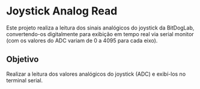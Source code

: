 # Joystick Analog Read
Este projeto realiza a leitura dos sinais analógicos do joystick da BitDogLab, convertendo-os digitalmente para exibição em tempo real via serial monitor (com os valores do ADC variam de 0 a 4095 para cada eixo).

## Objetivo
Realizar a leitura dos valores analógicos do joystick (ADC) e exibí-los no terminal serial.

